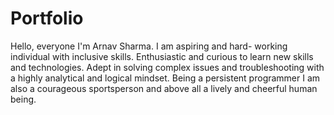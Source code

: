 # Portfolio

Hello, everyone I'm Arnav Sharma.
                                I am aspiring and hard- working individual with inclusive skills.
           Enthusiastic and curious to learn new skills and technologies.
                               Adept in solving complex issues and troubleshooting with a highly analytical and logical mindset.
           Being a persistent programmer I am also a courageous sportsperson and above all a lively and cheerful human being.
